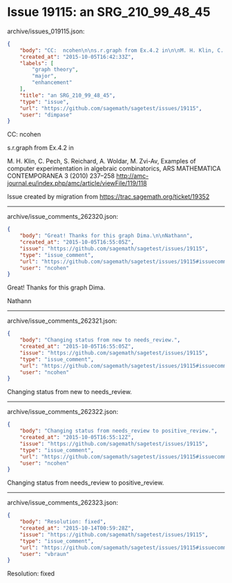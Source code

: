 # Issue 19115: an SRG_210_99_48_45

archive/issues_019115.json:
```json
{
    "body": "CC:  ncohen\n\ns.r.graph from Ex.4.2 in\n\nM. H. Klin, C. Pech, S. Reichard, A. Woldar, M. Zvi-Av,\n       Examples of computer experimentation in algebraic combinatorics,\n       ARS MATHEMATICA CONTEMPORANEA 3 (2010) 237\u2013258\n       http://amc-journal.eu/index.php/amc/article/viewFile/119/118\n\n\nIssue created by migration from https://trac.sagemath.org/ticket/19352\n\n",
    "created_at": "2015-10-05T16:42:33Z",
    "labels": [
        "graph theory",
        "major",
        "enhancement"
    ],
    "title": "an SRG_210_99_48_45",
    "type": "issue",
    "url": "https://github.com/sagemath/sagetest/issues/19115",
    "user": "dimpase"
}
```
CC:  ncohen

s.r.graph from Ex.4.2 in

M. H. Klin, C. Pech, S. Reichard, A. Woldar, M. Zvi-Av,
       Examples of computer experimentation in algebraic combinatorics,
       ARS MATHEMATICA CONTEMPORANEA 3 (2010) 237–258
       http://amc-journal.eu/index.php/amc/article/viewFile/119/118


Issue created by migration from https://trac.sagemath.org/ticket/19352





---

archive/issue_comments_262320.json:
```json
{
    "body": "Great! Thanks for this graph Dima.\n\nNathann",
    "created_at": "2015-10-05T16:55:05Z",
    "issue": "https://github.com/sagemath/sagetest/issues/19115",
    "type": "issue_comment",
    "url": "https://github.com/sagemath/sagetest/issues/19115#issuecomment-262320",
    "user": "ncohen"
}
```

Great! Thanks for this graph Dima.

Nathann



---

archive/issue_comments_262321.json:
```json
{
    "body": "Changing status from new to needs_review.",
    "created_at": "2015-10-05T16:55:05Z",
    "issue": "https://github.com/sagemath/sagetest/issues/19115",
    "type": "issue_comment",
    "url": "https://github.com/sagemath/sagetest/issues/19115#issuecomment-262321",
    "user": "ncohen"
}
```

Changing status from new to needs_review.



---

archive/issue_comments_262322.json:
```json
{
    "body": "Changing status from needs_review to positive_review.",
    "created_at": "2015-10-05T16:55:12Z",
    "issue": "https://github.com/sagemath/sagetest/issues/19115",
    "type": "issue_comment",
    "url": "https://github.com/sagemath/sagetest/issues/19115#issuecomment-262322",
    "user": "ncohen"
}
```

Changing status from needs_review to positive_review.



---

archive/issue_comments_262323.json:
```json
{
    "body": "Resolution: fixed",
    "created_at": "2015-10-14T00:59:28Z",
    "issue": "https://github.com/sagemath/sagetest/issues/19115",
    "type": "issue_comment",
    "url": "https://github.com/sagemath/sagetest/issues/19115#issuecomment-262323",
    "user": "vbraun"
}
```

Resolution: fixed
